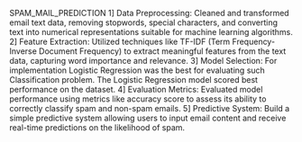 SPAM_MAIL_PREDICTION
1] Data Preprocessing: Cleaned and transformed email text data, removing stopwords, special characters,
and converting text into numerical representations suitable for machine learning algorithms.
2] Feature Extraction: Utilized techniques like TF-IDF (Term Frequency-Inverse Document Frequency) to
extract meaningful features from the text data, capturing word importance and relevance.
3] Model Selection: For implementation Logistic Regression was the best for evaluating such Classification
problem. The Logistic Regression model scored best performance on the dataset. 
4] Evaluation Metrics: Evaluated model performance using metrics like accuracy score to assess its ability
to correctly classify spam and non-spam emails.
5] Predictive System: Build a simple predictive system allowing users to input email content and receive
real-time predictions on the likelihood of spam.
